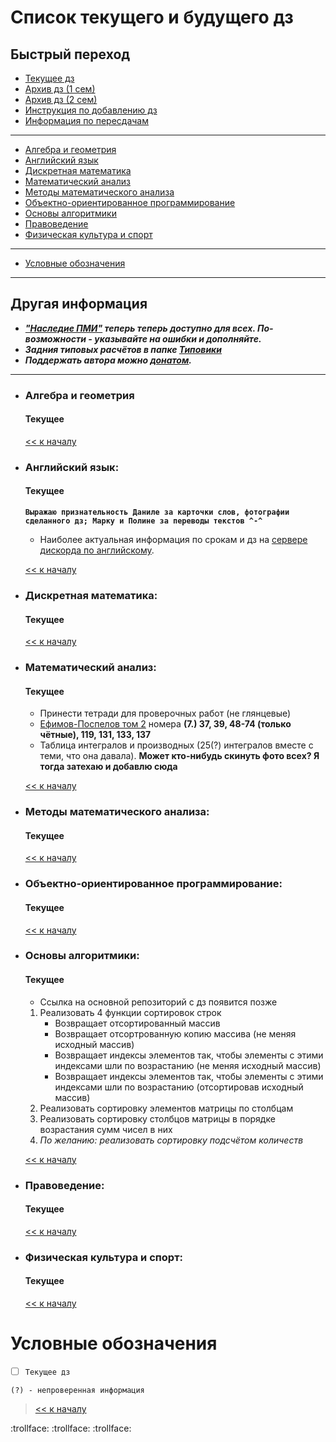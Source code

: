 # Список текущего и будущего дз

## Быстрый переход

- [Текущее дз](README.md#Список-текущего-и-будущего-дз)
- [Архив дз (1 сем)](Дз_1_семестр.md#Список-старого-дз-за-1-семестр.)
- [Архив дз (2 сем)](Дз_2_семестр.md#Список-старого-дз-за-2-семестр.)
- [Инструкция по добавлению дз](Как_вам_добавлять_сюда_дз/Как_добавить_дз.md)
- [Информация по пересдачам](пересдачи.md)

***

- [Алгебра и геометрия](#Алгебра-и-геометрия)
- [Английский язык](#Английский-язык)
- [Дискретная математика](#Дискретная-математика)
- [Математический анализ](#Математический-анализ)
- [Методы математического анализа](#Методы-математического-анализа)
- [Объектно-ориентированное программирование](#Объектно-ориентированное-программирование)
- [Основы алгоритмики](#Основы-алгоритмики)
- [Правоведение](#Правоведение)
- [Физическая культура и спорт](#Физическая-культура-и-спорт)

***
    
- [Условные обозначения](#Условные-обозначения)

***

## Другая информация

- __*["Наследие ПМИ"](https://github.com/appliedMathematicsAndComputerScience/PMI_legacy) теперь теперь доступно для всех. По-возможности - указывайте на ошибки и дополняйте.*__
-  __*Задния типовых расчётов в папке [Типовики](https://github.com/nektonick/KMBO-01-homework/tree/master/%D0%A2%D0%B8%D0%BF%D0%BE%D0%B2%D0%B8%D0%BA%D0%B8)*__
- __*Поддержать автора можно [донатом](https://www.tinkoff.ru/rm/grebnev.nikita7/9UP5Q99768).*__

***

- ### Алгебра и геометрия 
    #### Текущее

    [<< к началу](#Быстрый-переход)

- ### Английский язык:
    #### Текущее
    **`Выражаю признательность Даниле за карточки слов, фотографии сделанного дз; Марку и Полине за переводы текстов ^-^`**
    - Наиболее актуальная информация по срокам и дз на [сервере дискорда по английскому](https://discord.gg/TcrMg4xMmK).

    [<< к началу](#Быстрый-переход)
    
    
- ### Дискретная математика:
    #### Текущее

    [<< к началу](#Быстрый-переход)

- ### Математический анализ:
    #### Текущее
    - Принести тетради для проверочных работ (не глянцевые)
    - [Ефимов-Поспелов том 2](Книги/Ефимов_Поспелов_Сборник_задач_по_математике_том_2.pdf) номера **(7.) 37, 39, 48-74 (только чётные), 119, 131, 133, 137**
    - Таблица интегралов и производных (25(?) интегралов вместе с теми, что она давала). **Может кто-нибудь скинуть фото всех? Я тогда затехаю и добавлю сюда**

    [<< к началу](#Быстрый-переход) 
    
- ### Методы математического анализа:
    #### Текущее

    [<< к началу](#Быстрый-переход)

- ### Объектно-ориентированное программирование:
    #### Текущее
    
    [<< к началу](#Быстрый-переход)

- ### Основы алгоритмики:
    #### Текущее
    - Ссылка на основной репозиторий с дз появится позже
    1. Реализовать 4 функции сортировок строк
       - Возвращает отсортированный массив 
       - Возвращает отсортрованную копию массива (не меняя исходный массив)
       - Возвращает индексы элементов так, чтобы элементы с этими индексами шли по возрастанию (не меняя исходный массив)
       - Возвращает индексы элементов так, чтобы элементы с этими индексами шли по возрастанию (отсортировав исходный массив)
    2. Реализовать сортировку элементов матрицы по столбцам 
    3. Реализовать сортировку столбцов матрицы в порядке возрастания сумм чисел в них
    4. *По желанию: реализовать сортировку подсчётом количеств*


    [<< к началу](#Быстрый-переход)

- ### Правоведение:
    #### Текущее
    
    [<< к началу](#Быстрый-переход)

- ### Физическая культура и спорт:
    #### Текущее

    [<< к началу](#Быстрый-переход)

# Условные обозначения

- [ ] `Текущее дз`

`(?) - непроверенная информация`

> [<< к началу](#Быстрый-переход)

:trollface: :trollface: :trollface: 